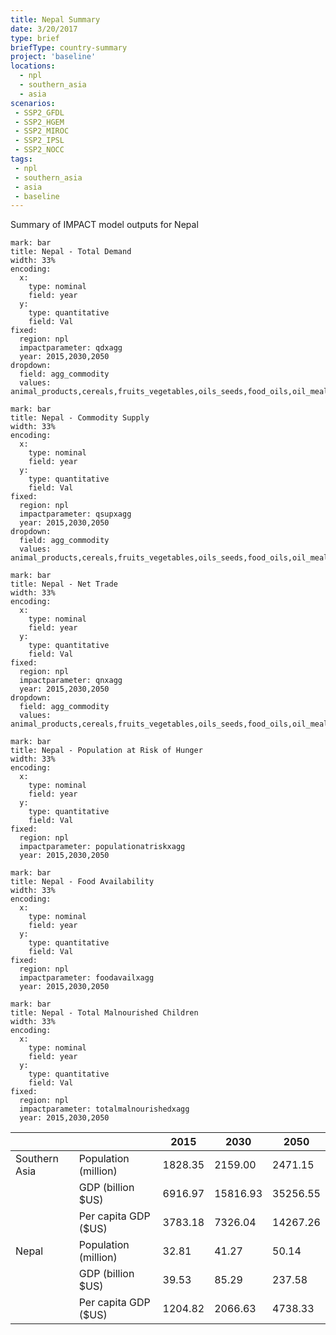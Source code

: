```yaml
---
title: Nepal Summary
date: 3/20/2017
type: brief
briefType: country-summary
project: 'baseline'
locations:
  - npl
  - southern_asia
  - asia
scenarios:
 - SSP2_GFDL
 - SSP2_HGEM
 - SSP2_MIROC
 - SSP2_IPSL
 - SSP2_NOCC
tags:
 - npl
 - southern_asia
 - asia
 - baseline
---
```

Summary of IMPACT model outputs for Nepal

```chart
mark: bar
title: Nepal - Total Demand
width: 33%
encoding:
  x:
    type: nominal
    field: year
  y:
    type: quantitative
    field: Val
fixed:
  region: npl
  impactparameter: qdxagg
  year: 2015,2030,2050
dropdown:
  field: agg_commodity
  values: animal_products,cereals,fruits_vegetables,oils_seeds,food_oils,oil_meals,other,pulses,roots_tubers,sugar
```

```chart
mark: bar
title: Nepal - Commodity Supply
width: 33%
encoding:
  x:
    type: nominal
    field: year
  y:
    type: quantitative
    field: Val
fixed:
  region: npl
  impactparameter: qsupxagg
  year: 2015,2030,2050
dropdown:
  field: agg_commodity
  values: animal_products,cereals,fruits_vegetables,oils_seeds,food_oils,oil_meals,other,pulses,roots_tubers,sugar
```

```chart
mark: bar
title: Nepal - Net Trade
width: 33%
encoding:
  x:
    type: nominal
    field: year
  y:
    type: quantitative
    field: Val
fixed:
  region: npl
  impactparameter: qnxagg
  year: 2015,2030,2050
dropdown:
  field: agg_commodity
  values: animal_products,cereals,fruits_vegetables,oils_seeds,food_oils,oil_meals,other,pulses,roots_tubers,sugar
```

```chart
mark: bar
title: Nepal - Population at Risk of Hunger
width: 33%
encoding:
  x:
    type: nominal
    field: year
  y:
    type: quantitative
    field: Val
fixed:
  region: npl
  impactparameter: populationatriskxagg
  year: 2015,2030,2050
```

```chart
mark: bar
title: Nepal - Food Availability
width: 33%
encoding:
  x:
    type: nominal
    field: year
  y:
    type: quantitative
    field: Val
fixed:
  region: npl
  impactparameter: foodavailxagg
  year: 2015,2030,2050
```

```chart
mark: bar
title: Nepal - Total Malnourished Children
width: 33%
encoding:
  x:
    type: nominal
    field: year
  y:
    type: quantitative
    field: Val
fixed:
  region: npl
  impactparameter: totalmalnourishedxagg
  year: 2015,2030,2050
```

|   |   | 2015 | 2030 | 2050 |
|---|---|---|---|---|
| Southern Asia | Population (million) | 1828.35 | 2159.00 | 2471.15 |
|  | GDP (billion $US) | 6916.97 | 15816.93 | 35256.55 |
|  | Per capita GDP ($US) | 3783.18 | 7326.04 | 14267.26 |
| Nepal | Population (million) | 32.81 | 41.27 | 50.14 |
|  | GDP (billion $US) | 39.53 | 85.29 | 237.58 |
|  | Per capita GDP ($US) | 1204.82| 2066.63| 4738.33|